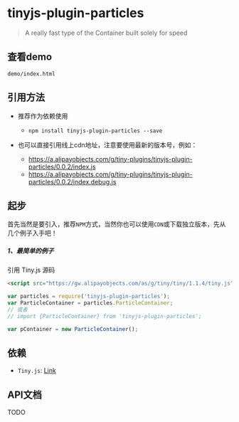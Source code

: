 # tinyjs-plugin-particles

> A really fast type of the Container built solely for speed

## 查看demo

`demo/index.html`

## 引用方法

- 推荐作为依赖使用

  - `npm install tinyjs-plugin-particles --save`

- 也可以直接引用线上cdn地址，注意要使用最新的版本号，例如：

  - https://a.alipayobjects.com/g/tiny-plugins/tinyjs-plugin-particles/0.0.2/index.js
  - https://a.alipayobjects.com/g/tiny-plugins/tinyjs-plugin-particles/0.0.2/index.debug.js

## 起步
首先当然是要引入，推荐`NPM`方式，当然你也可以使用`CDN`或下载独立版本，先从几个例子入手吧！

##### 1、最简单的例子

引用 Tiny.js 源码
``` html
<script src="https://gw.alipayobjects.com/as/g/tiny/tiny/1.1.4/tiny.js"></script>
```
``` js
var particles = require('tinyjs-plugin-particles');
var ParticleContainer = particles.ParticleContainer;
// 或者
// import {ParticleContainer} from 'tinyjs-plugin-particles';

var pContainer = new ParticleContainer();
```

## 依赖
- `Tiny.js`: [Link](http://tinyjs.net/#/docs/api)

## API文档

TODO
